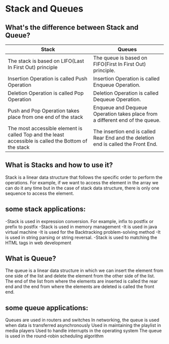  # Stack and Queues
 
 
## What's the difference between Stack and Queue?
| Stack |Queues |
| --- | ----------- |
| The stack is based on LIFO(Last In First Out) principle |The queue is based on FIFO(First In First Out) principle.|
| Insertion Operation is called Push Operation |Insertion Operation is called Enqueue Operation.|
| Deletion Operation is called Pop Operation |Deletion Operation is called Dequeue Operation.|
| Push and Pop Operation takes place from one end of the stack |Enqueue and Dequeue Operation takes place from a different end of the queue.|
| The most accessible element is called Top and the least accessible is called the Bottom of the stack |The insertion end is called Rear End and the deletion end is called the Front End.|

## What is Stacks and how to use it?
 
 Stack is a linear data structure that follows the specific order to perform the operations. For example, if we want to access the element in the array we can do it any time but in the case of stack data structure, there is only one sequence to access the element.

## some stack applications: 
-Stack is used in expression conversion. For example, infix to postfix or prefix to postfix
-Stack is used in memory management
-It is used in java virtual machine
-It is used for the Backtracking problem-solving method
-It is used in string parsing or string reversal.
-Stack is used to matching the HTML tags in web development
 
 ## What is Queue?
 The queue is a linear data structure in which we can insert the element from one side of the list and delete the element from the other side of the list. The end of the list from where the elements are inserted is called the rear end and the end from where the elements are deleted is called the front end.

## some queue applications:
Queues are used in routers and switches
In networking, the queue is used when data is transferred asynchronously
Used in maintaining the playlist in media players
Used to handle interrupts in the operating system
The queue is used in the round-robin scheduling algorithm
